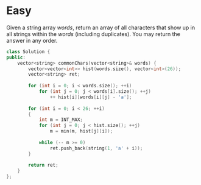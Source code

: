 # Easy

Given a string array $words$, return an array of all characters that show up in all strings within the $words$ (including duplicates). You may return the answer in any order.

```cpp
class Solution {
public:
    vector<string> commonChars(vector<string>& words) {
        vector<vector<int>> hist(words.size(), vector<int>(26));
        vector<string> ret;
        
        for (int i = 0; i < words.size(); ++i)
            for (int j = 0; j < words[i].size(); ++j)
                ++ hist[i][words[i][j] - 'a'];
        
        for (int i = 0; i < 26; ++i)
        {
            int m = INT_MAX;
            for (int j = 0; j < hist.size(); ++j)
                m = min(m, hist[j][i]);
            
            while (-- m >= 0)
                ret.push_back(string(1, 'a' + i));
        }
            
        return ret;
    }
};
```
